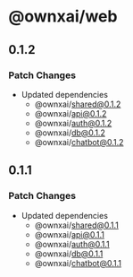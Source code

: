 # @ownxai/web

## 0.1.2

### Patch Changes

- Updated dependencies
  - @ownxai/shared@0.1.2
  - @ownxai/api@0.1.2
  - @ownxai/auth@0.1.2
  - @ownxai/db@0.1.2
  - @ownxai/chatbot@0.1.2

## 0.1.1

### Patch Changes

- Updated dependencies
  - @ownxai/shared@0.1.1
  - @ownxai/api@0.1.1
  - @ownxai/auth@0.1.1
  - @ownxai/db@0.1.1
  - @ownxai/chatbot@0.1.1
